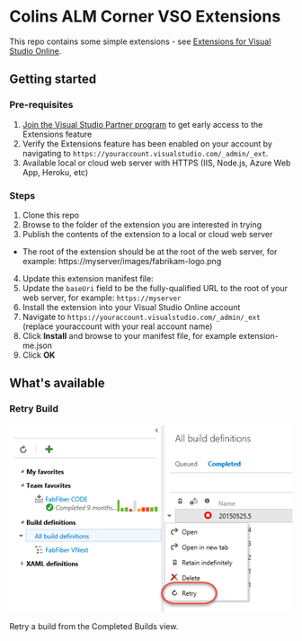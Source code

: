 # Colins ALM Corner VSO Extensions

This repo contains some simple extensions - see [Extensions for Visual Studio Online](http://www.visualstudio.com/integrate/extensions/overview).

## Getting started

### Pre-requisites

1. [Join the Visual Studio Partner program](http://www.vsipprogram.com/join) to get early access to the Extensions feature
2. Verify the Extensions feature has been enabled on your account by navigating to ```https://youraccount.visualstudio.com/_admin/_ext```.
3. Available local or cloud web server with HTTPS (IIS, Node.js, Azure Web App, Heroku, etc)

### Steps

1. Clone this repo
2. Browse to the folder of the extension you are interested in trying
3. Publish the contents of the extension to a local or cloud web server
 * The root of the extension should be at the root of the web server, for example: https://myserver/images/fabrikam-logo.png
4. Update this extension manifest file:
  1. Update the `baseUri` field to be the fully-qualified URL to the root of your web server, for example: `https://myserver`
6. Install the extension into your Visual Studio Online account
  1. Navigate to ```https://youraccount.visualstudio.com/_admin/_ext``` (replace youraccount with your real account name)
  2. Click **Install** and browse to your manifest file, for example extension-me.json
  3. Click **OK**

## What's available

### Retry Build

![image](src/retry-build/images/retry-build-screenshot.png)

Retry a build from the Completed Builds view.